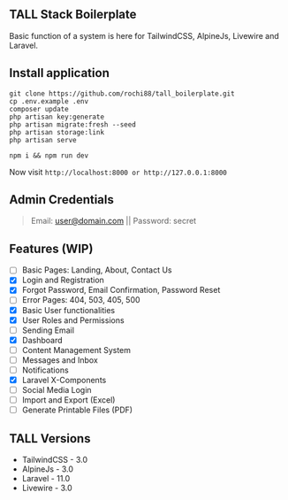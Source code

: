## TALL Stack Boilerplate

Basic function of a system is here for TailwindCSS, AlpineJs, Livewire and Laravel.

## Install application
```
git clone https://github.com/rochi88/tall_boilerplate.git
cp .env.example .env
composer update
php artisan key:generate
php artisan migrate:fresh --seed
php artisan storage:link
php artisan serve
```

```
npm i && npm run dev
```

Now visit `` http://localhost:8000 or http://127.0.0.1:8000 ``

## Admin Credentials
> Email: user@domain.com || Password: secret

## Features (WIP)

 - [ ] Basic Pages: Landing, About, Contact Us
 - [x] Login and Registration
 - [x] Forgot Password, Email Confirmation, Password Reset
 - [ ] Error Pages: 404, 503, 405, 500
 - [x] Basic User functionalities
 - [x] User Roles and Permissions
 - [ ] Sending Email
 - [x] Dashboard
 - [ ] Content Management System
 - [ ] Messages and Inbox
 - [ ] Notifications
 - [x] Laravel X-Components
 - [ ] Social Media Login
 - [ ] Import and Export (Excel)
 - [ ] Generate Printable Files (PDF)

## TALL Versions

-   TailwindCSS - 3.0
-   AlpineJs - 3.0
-   Laravel - 11.0
-   Livewire - 3.0

